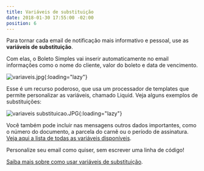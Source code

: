 ```yaml
---
title: Variáveis de substituição
date: 2018-01-30 17:55:00 -02:00
position: 6
---
```


Para tornar cada email de notificação mais informativo e pessoal, use as **variáveis de substituição**.

Com elas, o Boleto Simples vai inserir automaticamente no email informações como o nome do cliente, valor do boleto e data de vencimento.

![variaveis.jpg](/uploads/variaveis.jpg){:loading="lazy"}

Esse é um recurso poderoso, que usa um processador de templates que permite personalizar as variáveis, chamado Liquid.  Veja alguns exemplos de substituições:

![variaveis substituicao.JPG](/uploads/variaveis%20substituicao.JPG){:loading="lazy"}

Você também pode incluir nas mensagens outros dados importantes, como o número do documento, a parcela do carnê ou o período de assinatura. [Veja aqui a lista de todas as variáveis disponíveis](https://suporte.boletosimples.com.br/article/gzqu55ajrb-variaveis-que-podem-ser-usadas-nos-boletos-e-notificacoes).

Personalize seu email como quiser, sem escrever uma linha de código!

[Saiba mais sobre como usar variáveis de substituição](https://suporte.boletosimples.com.br/article/qmk5bs9fi6-como-usar-variaveis-nos-seus-emails-do-boleto-simples).